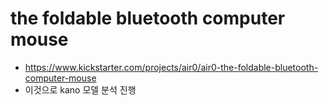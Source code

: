 # the foldable bluetooth computer mouse
- https://www.kickstarter.com/projects/air0/air0-the-foldable-bluetooth-computer-mouse
- 이것으로 kano 모델 분석 진행
